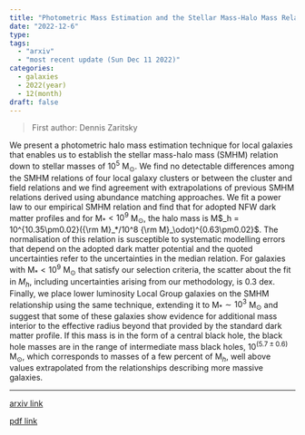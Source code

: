 ```yaml
---
title: "Photometric Mass Estimation and the Stellar Mass-Halo Mass Relation for Low Mass Galaxies"
date: "2022-12-6"
type:
tags:
  - "arxiv"
  - "most recent update (Sun Dec 11 2022)"
categories:
  - galaxies
  - 2022(year)
  - 12(month)
draft: false
---
```


> First author: Dennis Zaritsky

 We present a photometric halo mass estimation technique for local galaxies
that enables us to establish the stellar mass-halo mass (SMHM) relation down to
stellar masses of 10$^5$ M$_\odot$. We find no detectable differences among the
SMHM relations of four local galaxy clusters or between the cluster and field
relations and we find agreement with extrapolations of previous SMHM relations
derived using abundance matching approaches. We fit a power law to our
empirical SMHM relation and find that for adopted NFW dark matter profiles and
for M$_* < 10^9$ M$_\odot$, the halo mass is M$_h = 10^{10.35\pm0.02}({\rm
M}_*/10^8 {\rm M}_\odot)^{0.63\pm0.02}$. The normalisation of this relation is
susceptible to systematic modelling errors that depend on the adopted dark
matter potential and the quoted uncertainties refer to the uncertainties in the
median relation. For galaxies with M$_* < 10^{9}$ M$_\odot$ that satisfy our
selection criteria, the scatter about the fit in $M_h$, including uncertainties
arising from our methodology, is 0.3 dex. Finally, we place lower luminosity
Local Group galaxies on the SMHM relationship using the same technique,
extending it to M$_* \sim 10^3$ M$_\odot$ and suggest that some of these
galaxies show evidence for additional mass interior to the effective radius
beyond that provided by the standard dark matter profile. If this mass is in
the form of a central black hole, the black hole masses are in the range of
intermediate mass black holes, $10^{(5.7\pm0.6)}$ M$_\odot$, which corresponds
to masses of a few percent of M$_h$, well above values extrapolated from the
relationships describing more massive galaxies.

---
[arxiv link](http://arxiv.org/abs/2212.02948v1)

[pdf link](http://arxiv.org/pdf/2212.02948v1)